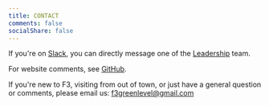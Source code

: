 ```yaml
---
title: CONTACT
comments: false
socialShare: false
---
```


If you're on [Slack](/slack), you can directly message one of the [Leadership](/leadership) team.

For website comments, see [GitHub](https://github.com/f3greenlevel/f3greenlevel.github.io).

If you're new to F3, visiting from out of town, or just have a general question or comments, please email us:  f3greenlevel@gmail.com


</div>
